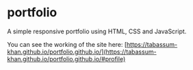 # portfolio
A simple responsive portfolio using HTML, CSS and JavaScript. 

You can see the working of the site here:
[https://tabassum-khan.github.io/portfolio.github.io/](https://tabassum-khan.github.io/portfolio.github.io/#profile)
